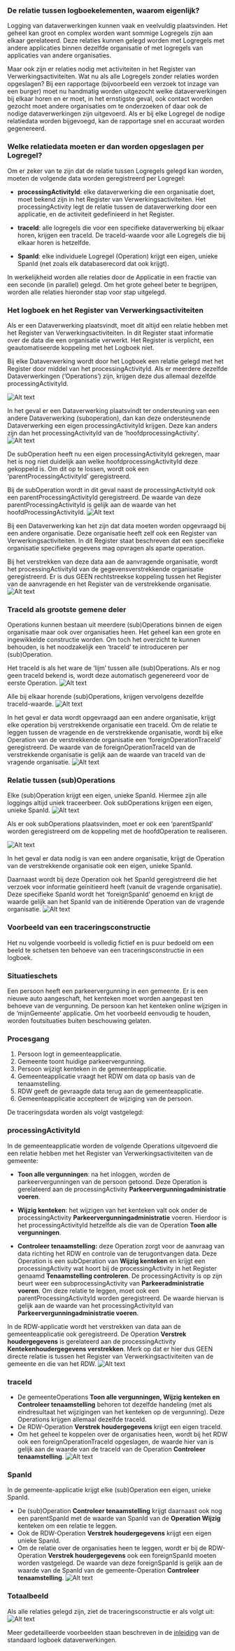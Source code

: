 ### De relatie tussen logboekelementen, waarom eigenlijk?

Logging van dataverwerkingen kunnen vaak en veelvuldig plaatsvinden. Het geheel kan groot en complex worden want sommige Logregels zijn aan elkaar gerelateerd. Deze relaties kunnen gelegd worden met Logregels met andere applicaties binnen dezelfde organisatie of met logregels van applicaties van andere organisaties.

Maar ook zijn er relaties nodig met activiteiten in het Register van Verwerkingsactiviteiten.
Wat nu als alle Logregels zonder relaties worden opgeslagen? Bij een rapportage (bijvoorbeeld een verzoek tot inzage van een burger) moet nu handmatig worden uitgezocht welke dataverwerkingen bij elkaar horen en er moet, in het ernstigste geval, ook contact worden gezocht moet andere organisaties om te onderzoeken of daar ook de nodige dataverwerkingen zijn uitgevoerd. Als er bij elke Logregel de nodige relatiedata worden bijgevoegd, kan de rapportage snel en accuraat worden gegenereerd.

### Welke relatiedata moeten er dan worden opgeslagen per Logregel?

Om er zeker van te zijn dat de relatie tussen Logregels gelegd kan worden, moeten de volgende data worden geregistreerd per Logregel:

* **processingActivityId**: elke dataverwerking die een organisatie doet, moet bekend zijn in het Register van Verwerkingsactiviteiten. Het processingActivity legt de relatie tussen de dataverwerking door een applicatie, en de activiteit gedefinieerd in het Register.

* **traceId**: alle logregels die voor een specifieke dataverwerking bij elkaar horen, krijgen een traceId. De traceId-waarde voor alle Logregels die bij elkaar horen is hetzelfde.

* **SpanId**: elke individuele Logregel (Operation) krijgt een eigen, unieke SpanId (net zoals elk databaserecord dat ook krijgt).

In werkelijkheid worden alle relaties door de Applicatie in een fractie van een seconde (in parallel)  gelegd. Om het grote geheel beter te begrijpen, worden alle relaties hieronder stap voor stap uitgelegd.

### Het logboek en het Register van Verwerkingsactiviteiten

Als er een Dataverwerking plaatsvindt, moet dit altijd een relatie hebben met het Register van Verwerkingsactiviteiten. In dit Register staat informatie over de data die een organisatie verwerkt. Het Register is verplicht, een geautomatiseerde koppeling met het Logboek niet.

Bij elke Dataverwerking wordt door het Logboek een relatie gelegd met het Register door middel van het processingActivityId.
Als er meerdere dezelfde Dataverwerkingen (‘Operations’) zijn, krijgen deze dus allemaal dezelfde processingActivityId.

![Alt text](./medias/relatie_logboekelementen_afbeelding1.png)

In het geval er een Dataverwerking plaatsvindt ter ondersteuning van een andere Dataverwerking (suboperation), dan kan deze ondersteunende Dataverwerking een eigen processingActivityId krijgen. Deze kan anders zijn dan het processingActivityId van de ‘hoofdprocessingActivity’.
![Alt text](./medias/relatie_logboekelementen_afbeelding2.png)

De subOperation heeft nu een eigen processingActivityId gekregen, maar het is nog niet duidelijk aan welke hoofdprocessingActivityId deze gekoppeld is. Om dit op te lossen, wordt ook een ‘parentProcessingActivityId’ geregistreerd.

Bij de subOperation wordt in dit geval naast de processingActivityId ook een parentProcessingActivityId geregistreerd. De waarde van deze parentProcessingActivityId is gelijk aan de waarde van het hoofdProcessingActivityId.
![Alt text](./medias/relatie_logboekelementen_afbeelding3.png)

Bij een Dataverwerking kan het zijn dat data moeten worden opgevraagd bij een andere organisatie. Deze organisatie heeft zelf ook een Register van Verwerkingsactiviteiten. In dit Register staat beschreven dat een specifieke organisatie specifieke gegevens mag opvragen als aparte operation.

Bij het verstrekken van deze data aan de aanvragende organisatie, wordt het processingActivityId van de gegevensverstrekkende organisatie geregistreerd. Er is dus GEEN rechtstreekse koppeling tussen het Register van de aanvragende en het Register van de verstrekkende organisatie.
![Alt text](./medias/relatie_logboekelementen_afbeelding4.png)

### TraceId als grootste gemene deler

Operations kunnen bestaan uit meerdere (sub)Operations binnen de eigen organisatie maar ook over organisaties heen. Het geheel kan een grote en ingewikkelde constructie worden. Om toch het overzicht te kunnen behouden, is het noodzakelijk een ‘traceId’ te introduceren per (sub)Operation.

Het traceId is als het ware de ‘lijm’ tussen alle  (sub)Operations. Als er nog geen traceId bekend is, wordt deze automatisch gegenereerd voor de eerste Operation.
![Alt text](./medias/relatie_logboekelementen_afbeelding5.png)

Alle bij elkaar horende (sub)Operations, krijgen vervolgens dezelfde traceId-waarde.
![Alt text](./medias/relatie_logboekelementen_afbeelding6.png)

In het geval er data wordt opgevraagd aan een andere organisatie, krijgt elke operation bij verstrekkende organisatie een traceId. Om de relatie te leggen tussen de vragende en de verstrekkende organisatie, wordt bij elke Operation van de verstrekkende organisatie een ‘foreignOperationTraceId’ geregistreerd. De waarde van de foreignOperationTraceId van de verstrekkende organisatie is gelijk aan de waarde van traceId van de vragende organisatie.
![Alt text](./medias/relatie_logboekelementen_afbeelding7.png)

### Relatie tussen (sub)Operations

Elke (sub)Operation krijgt een eigen, unieke SpanId. Hiermee zijn alle loggings altijd uniek traceerbeer. Ook subOperations krijgen een eigen, unieke SpanId.
![Alt text](./medias/relatie_logboekelementen_afbeelding8.png)

Als er ook subOperations plaatsvinden, moet er ook een ‘parentSpanId’ worden geregistreerd om de koppeling met de hoofdOperation te realiseren.

![Alt text](./medias/relatie_logboekelementen_afbeelding9.png)

In het geval er data nodig is van een andere organisatie, krijgt de Operation van de verstrekkende organisatie ook een eigen, unieke SpanId.

Daarnaast wordt bij deze Operation ook het SpanId geregistreerd die het verzoek voor informatie geïnitieerd heeft (vanuit de vragende organisatie). Deze specifieke SpanId wordt het ‘foreignSpanId’ genoemd en krijgt de waarde gelijk aan het SpanId van de initiërende Operation van de vragende organisatie.
![Alt text](./medias/relatie_logboekelementen_afbeelding10.png)

### Voorbeeld van een traceringsconstructie

Het nu volgende voorbeeld is volledig fictief en is puur bedoeld om een beeld te schetsen ten behoeve van een traceringsconstructie in een logboek.

### Situatieschets

Een persoon heeft een parkeervergunning in een gemeente. Er is een nieuwe auto aangeschaft, het kenteken moet worden aangepast ten behoeve van de vergunning. De persoon kan het kenteken online wijzigen in de ‘mijnGemeente’ applicatie. Om het voorbeeld eenvoudig te houden, worden foutsituaties buiten beschouwing gelaten.

### Procesgang

  1. Persoon logt in gemeenteapplicatie.
  2. Gemeente toont huidige parkeervergunning.
  3. Persoon wijzigt kenteken in de gemeenteapplicatie.
  4. Gemeenteapplicatie vraagt het RDW om data op basis van de tenaamstelling.
  5. RDW geeft de gevraagde data terug aan de gemeenteapplicatie.
  6. Gemeenteapplicatie accepteert de wijziging van de persoon.

De traceringsdata worden als volgt vastgelegd:

### processingActivityId

In de gemeenteapplicatie worden de volgende Operations uitgevoerd die een relatie hebben met het Register van Verwerkingsactiviteiten van de gemeente:

* **Toon alle vergunningen**: na het inloggen, worden de parkeervergunningen van de persoon getoond. Deze Operation is gerelateerd aan de processingActivity     **Parkeervergunningadministratie voeren**.

* **Wijzig kenteken**: het wijzigen van het kenteken valt ook onder de processingActivity **Parkeervergunningadministratie** voeren. Hierdoor is het processingActivityId hetzelfde als die van de Operation **Toon alle vergunningen**.

* **Controleer tenaamstelling:** deze Operation zorgt voor de aanvraag van data richting het RDW en controle van de terugontvangen data. Deze Operation is een subOperation van **Wijzig kenteken** en krijgt een processingActivity wat hoort bij de processingActivity in het Register genaamd **Tenaamstelling controleren**. De processingActivity is op zijn beurt weer een subprocessingActivity van **Parkeeradministratie voeren**. Om deze relatie te leggen, moet ook een parentProcessingActivityId worden geregistreerd. De waarde hiervan is gelijk aan de waarde van het processingActivityId van **Parkeervergunningadministratie voeren**.

In de RDW-applicatie wordt het verstrekken van data aan de gemeenteapplicatie ook geregistreerd. De Operation **Verstrek houdergegevens** is gerelateerd aan de processingActivity **Kentekenhoudergegevens verstrekken**. Merk op dat er hier dus GEEN directe relatie is tussen het Register van Verwerkingsactiviteiten van de gemeente en die van het RDW.
![Alt text](./medias/relatie_logboekelementen_afbeelding11.png)

### traceId

* De gemeenteOperations **Toon alle vergunningen, Wijzig kenteken en Controleer tenaamstelling** behoren tot dezelfde handeling (met als eindresultaat het wijzigingen van het kenteken op de vergunning). Deze Operations krijgen allemaal dezelfde traceId.
* De RDW-Operation **Verstrek houdergegevens** krijgt een eigen traceId.
* Om het geheel te koppelen over de organisaties heen, wordt bij het RDW ook een foreignOperationTraceId opgeslagen, de waarde hier van is gelijk aan de waarde van de traceId van de Operation **Controleer tenaamstelling**.
![Alt text](./medias/relatie_logboekelementen_afbeelding12.png)

### SpanId

In de gemeente-applicatie krijgt elke (sub)Operation een eigen, unieke SpanId.

* De (sub)Operation **Controleer tenaamstelling** krijgt daarnaast ook nog een parentSpanId met de waarde van SpanId van de **Operation Wijzig** kenteken om een relatie te leggen.
* Ook de RDW-Operation **Verstrek houdergegevens** krijgt een eigen unieke SpanId.
* Om de relatie over de organisaties heen te leggen, wordt er bij de RDW-Operation **Verstrek houdergegevens** ook een foreignSpanId moeten worden vastgelegd. De waarde van deze foreignSpanId is gelijk aan de waarde van de SpanId van de gemeente-Operation **Controleer tenaamstelling**.
![Alt text](./medias/relatie_logboekelementen_afbeelding13.png)

### Totaalbeeld

Als alle relaties gelegd zijn, ziet de traceringsconstructie er als volgt uit:
![Alt text](./medias/relatie_logboekelementen_afbeelding14.png)

Meer gedetailleerde voorbeelden staan beschreven in de [inleiding](https://github.com/Logius-standaarden/logboek-dataverwerkingen_Inleiding/blob/main/ch05_voorbeelden.md) van de standaard logboek dataverwerkingen.
